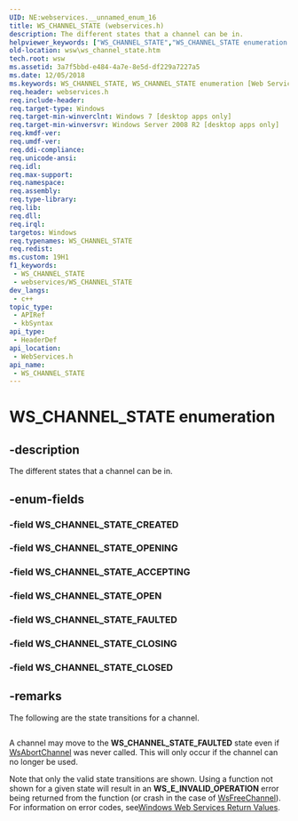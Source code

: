 ```yaml
---
UID: NE:webservices.__unnamed_enum_16
title: WS_CHANNEL_STATE (webservices.h)
description: The different states that a channel can be in.
helpviewer_keywords: ["WS_CHANNEL_STATE","WS_CHANNEL_STATE enumeration [Web Services for Windows]","WS_CHANNEL_STATE_ACCEPTING","WS_CHANNEL_STATE_CLOSED","WS_CHANNEL_STATE_CLOSING","WS_CHANNEL_STATE_CREATED","WS_CHANNEL_STATE_FAULTED","WS_CHANNEL_STATE_OPEN","WS_CHANNEL_STATE_OPENING","webservices/WS_CHANNEL_STATE","webservices/WS_CHANNEL_STATE_ACCEPTING","webservices/WS_CHANNEL_STATE_CLOSED","webservices/WS_CHANNEL_STATE_CLOSING","webservices/WS_CHANNEL_STATE_CREATED","webservices/WS_CHANNEL_STATE_FAULTED","webservices/WS_CHANNEL_STATE_OPEN","webservices/WS_CHANNEL_STATE_OPENING","wsw.ws_channel_state"]
old-location: wsw\ws_channel_state.htm
tech.root: wsw
ms.assetid: 3a7f5bbd-e484-4a7e-8e5d-df229a7227a5
ms.date: 12/05/2018
ms.keywords: WS_CHANNEL_STATE, WS_CHANNEL_STATE enumeration [Web Services for Windows], WS_CHANNEL_STATE_ACCEPTING, WS_CHANNEL_STATE_CLOSED, WS_CHANNEL_STATE_CLOSING, WS_CHANNEL_STATE_CREATED, WS_CHANNEL_STATE_FAULTED, WS_CHANNEL_STATE_OPEN, WS_CHANNEL_STATE_OPENING, webservices/WS_CHANNEL_STATE, webservices/WS_CHANNEL_STATE_ACCEPTING, webservices/WS_CHANNEL_STATE_CLOSED, webservices/WS_CHANNEL_STATE_CLOSING, webservices/WS_CHANNEL_STATE_CREATED, webservices/WS_CHANNEL_STATE_FAULTED, webservices/WS_CHANNEL_STATE_OPEN, webservices/WS_CHANNEL_STATE_OPENING, wsw.ws_channel_state
req.header: webservices.h
req.include-header: 
req.target-type: Windows
req.target-min-winverclnt: Windows 7 [desktop apps only]
req.target-min-winversvr: Windows Server 2008 R2 [desktop apps only]
req.kmdf-ver: 
req.umdf-ver: 
req.ddi-compliance: 
req.unicode-ansi: 
req.idl: 
req.max-support: 
req.namespace: 
req.assembly: 
req.type-library: 
req.lib: 
req.dll: 
req.irql: 
targetos: Windows
req.typenames: WS_CHANNEL_STATE
req.redist: 
ms.custom: 19H1
f1_keywords:
 - WS_CHANNEL_STATE
 - webservices/WS_CHANNEL_STATE
dev_langs:
 - c++
topic_type:
 - APIRef
 - kbSyntax
api_type:
 - HeaderDef
api_location:
 - WebServices.h
api_name:
 - WS_CHANNEL_STATE
---
```


# WS_CHANNEL_STATE enumeration


## -description

The different states that a channel can be in.

## -enum-fields

### -field WS_CHANNEL_STATE_CREATED

### -field WS_CHANNEL_STATE_OPENING

### -field WS_CHANNEL_STATE_ACCEPTING

### -field WS_CHANNEL_STATE_OPEN

### -field WS_CHANNEL_STATE_FAULTED

### -field WS_CHANNEL_STATE_CLOSING

### -field WS_CHANNEL_STATE_CLOSED

## -remarks

The following are the state transitions for a channel.
            

<img alt="" src="./images/ChannelStates.png"/>

A channel may move to the <b>WS_CHANNEL_STATE_FAULTED</b> 
                state even if <a href="https://docs.microsoft.com/windows/desktop/api/webservices/nf-webservices-wsabortchannel">WsAbortChannel</a> was never called.
                This will only occur if the channel can no longer be used.
            

Note that only the valid state transitions are shown.  Using
                a function not shown for a given state will result in an
                <b>WS_E_INVALID_OPERATION</b> error being returned from
                the function (or crash in the case of <a href="https://docs.microsoft.com/windows/desktop/api/webservices/nf-webservices-wsfreechannel">WsFreeChannel</a>).
            For information on error codes, see<a href="https://docs.microsoft.com/windows/desktop/wsw/windows-web-services-return-values">Windows Web Services Return Values</a>.

